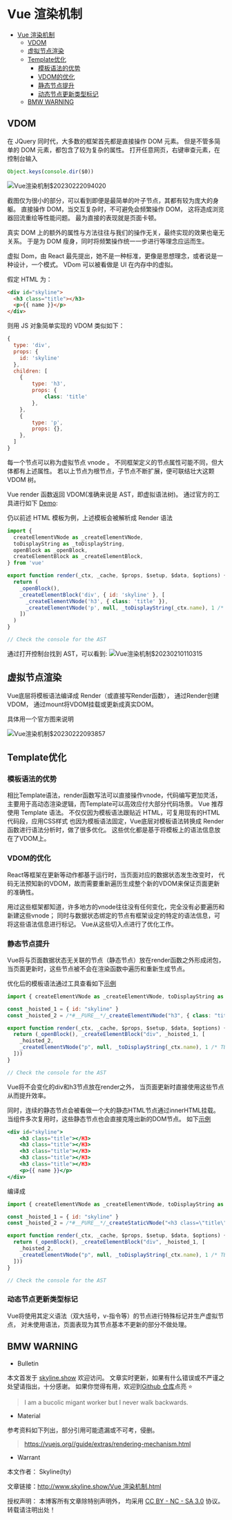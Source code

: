 # Vue 渲染机制

<!-- @import "[TOC]" {cmd="toc" depthFrom=1 depthTo=6 orderedList=false} -->

<!-- code_chunk_output -->

- [Vue 渲染机制](#vue-渲染机制)
  - [VDOM](#vdom)
  - [虚拟节点渲染](#虚拟节点渲染)
  - [Template优化](#template优化)
    - [模板语法的优势](#模板语法的优势)
    - [VDOM的优化](#vdom的优化)
    - [静态节点提升](#静态节点提升)
    - [动态节点更新类型标记](#动态节点更新类型标记)
  - [BMW WARNING](#bmw-warning)

<!-- /code_chunk_output -->

## VDOM

在 JQuery 同时代，大多数的框架首先都是直接操作 DOM 元素。
但是不管多简单的 DOM 元素，都包含了较为复杂的属性。
打开任意网页，右键审查元素，在控制台输入

```jsx
Object.keys(console.dir($0))
```

![Vue渲染机制$20230222094020](https://raw.githubusercontent.com/skylinety/blog-pics/master/imgs/Vue%E6%B8%B2%E6%9F%93%E6%9C%BA%E5%88%B6%2420230222094020.png)

截图仅为很小的部分，可以看到即便是最简单的叶子节点，其都有较为庞大的身躯。
直接操作 DOM，当交互复杂时，不可避免会频繁操作 DOM， 这将造成浏览器回流重绘等性能问题。
最为直接的表现就是页面卡顿。

真实 DOM 上的额外的属性与方法往往与我们的操作无关，最终实现的效果也毫无关系。
于是为 DOM 瘦身，同时将频繁操作统一一步进行等理念应运而生。

虚拟 Dom，由 React 最先提出，她不是一种标准，更像是思想理念，或者说是一种设计，一个模式。
VDom 可以被看做是 UI 在内存中的虚拟。

假定 HTML 为：

```html
<div id="skyline">
  <h3 class="title"></h3>
  <p>{{ name }}</p>
</div>
```

则用 JS 对象简单实现的 VDOM 类似如下：

```jsx
{
  type: 'div',
  props: {
    id: 'skyline'
  },
  children: [
    {
        type: 'h3',
        props: {
            class: 'title'
        },
    },
    {
        type: 'p',
        props: {},
    },
  ]
}
```

每一个节点可以称为虚拟节点 vnode 。
不同框架定义的节点属性可能不同，但大体都有上述属性。
若以上节点为根节点，子节点不断扩展，便可联结壮大这颗 VDOM 树。

Vue render 函数返回 VDOM(准确来说是 AST，即虚拟语法树)。
通过官方的工具进行如下 [Demo](https://template-explorer.vuejs.org/#eyJzcmMiOiI8ZGl2IGlkPVwic2t5bGluZVwiPlxuICAgIDxoMyBjbGFzcz1cInRpdGxlXCI+PC9IMz5cbiAgICA8cD57eyBuYW1lIH19PC9wPlxuPC9kaXY+XG4iLCJvcHRpb25zIjp7fX0=):

仍以前述 HTML 模板为例，上述模板会被解析成 Render 语法

```jsx
import {
  createElementVNode as _createElementVNode,
  toDisplayString as _toDisplayString,
  openBlock as _openBlock,
  createElementBlock as _createElementBlock,
} from 'vue'

export function render(_ctx, _cache, $props, $setup, $data, $options) {
  return (
    _openBlock(),
    _createElementBlock('div', { id: 'skyline' }, [
      _createElementVNode('h3', { class: 'title' }),
      _createElementVNode('p', null, _toDisplayString(_ctx.name), 1 /* TEXT */),
    ])
  )
}

// Check the console for the AST
```

通过打开控制台找到 AST，可以看到:
![Vue渲染机制$20230210110315](https://raw.githubusercontent.com/skylinety/blog-pics/master/imgs/Vue%E6%B8%B2%E6%9F%93%E6%9C%BA%E5%88%B6%2420230210110315.png)

## 虚拟节点渲染

Vue底层将模板语法编译成 Render（或直接写Render函数），
通过Render创建VDOM，
通过mount将VDOM挂载或更新成真实DOM。

具体用一个官方图来说明

![Vue渲染机制$20230222093857](https://raw.githubusercontent.com/skylinety/blog-pics/master/imgs/Vue%E6%B8%B2%E6%9F%93%E6%9C%BA%E5%88%B6%2420230222093857.png)

## Template优化

### 模板语法的优势

相比Template语法，render函数写法可以直接操作vnode，代码编写更加灵活，主要用于高动态渲染逻辑，而Template可以高效应付大部分代码场景。
Vue 推荐使用 Template 语法。
不仅仅因为模板语法跟贴近 HTML，可复用现有的HTML代码段，应用CSS样式
也因为模板语法固定，Vue底层对模板语法转换成 Render 函数进行语法分析时，做了很多优化。
这些优化都是基于将模板上的语法信息放在了VDOM上。

### VDOM的优化

React等框架在更新等动作都基于运行时，当页面对应的数据状态发生改变时，
代码无法预知新的VDOM，故而需要重新遍历生成整个新的VDOM来保证页面更新的准确性。

用过这些框架都知道，许多地方的vnode往往没有任何变化，完全没有必要遍历和新建这些vnode；
同时与数据状态绑定的节点有框架设定的特定的语法信息，可将这些语法信息进行标记。
Vue从这些切入点进行了优化工作。

### 静态节点提升

Vue将与页面数据状态无关联的节点（静态节点）放在render函数之外形成闭包，
当页面更新时，这些节点被不会在渲染函数中遍历和重新生成节点。

优化后的模板语法通过工具查看如下[示例](https://template-explorer.vuejs.org/#eyJzcmMiOiI8ZGl2IGlkPVwic2t5bGluZVwiPlxuICAgIDxoMyBjbGFzcz1cInRpdGxlXCI+PC9IMz5cbiAgICA8cD57eyBuYW1lIH19PC9wPlxuPC9kaXY+XG4iLCJvcHRpb25zIjp7fX0=)

```jsx
import { createElementVNode as _createElementVNode, toDisplayString as _toDisplayString, openBlock as _openBlock, createElementBlock as _createElementBlock } from "vue"

const _hoisted_1 = { id: "skyline" }
const _hoisted_2 = /*#__PURE__*/_createElementVNode("h3", { class: "title" }, null, -1 /* HOISTED */)

export function render(_ctx, _cache, $props, $setup, $data, $options) {
  return (_openBlock(), _createElementBlock("div", _hoisted_1, [
    _hoisted_2,
    _createElementVNode("p", null, _toDisplayString(_ctx.name), 1 /* TEXT */)
  ]))
}

// Check the console for the AST
```

Vue将不会变化的div和h3节点放在render之外，
当页面更新时直接使用这些节点从而提升效率。

同时，连续的静态节点会被看做一个大的静态HTML节点通过innerHTML挂载。
当组件多次复用时，这些静态节点也会直接克隆出新的DOM节点。
如下[示例](https://vue-next-template-explorer.netlify.app/#eyJzcmMiOiI8ZGl2IGlkPVwic2t5bGluZVwiPlxuICAgIDxoMyBjbGFzcz1cInRpdGxlXCI+PC9IMz5cbiAgICA8aDMgY2xhc3M9XCJ0aXRsZVwiPjwvSDM+XG4gICAgPGgzIGNsYXNzPVwidGl0bGVcIj48L0gzPlxuICAgIDxoMyBjbGFzcz1cInRpdGxlXCI+PC9IMz5cbiAgICA8aDMgY2xhc3M9XCJ0aXRsZVwiPjwvSDM+XG4gICAgPHA+e3sgbmFtZSB9fTwvcD5cbjwvZGl2PlxuIiwic3NyIjpmYWxzZSwib3B0aW9ucyI6eyJob2lzdFN0YXRpYyI6dHJ1ZX19)
```jsx
<div id="skyline">
    <h3 class="title"></H3>
    <h3 class="title"></H3>
    <h3 class="title"></H3>
    <h3 class="title"></H3>
    <h3 class="title"></H3>
    <p>{{ name }}</p>
</div>
```
编译成
```jsx
import { createElementVNode as _createElementVNode, toDisplayString as _toDisplayString, createStaticVNode as _createStaticVNode, openBlock as _openBlock, createElementBlock as _createElementBlock } from "vue"

const _hoisted_1 = { id: "skyline" }
const _hoisted_2 = /*#__PURE__*/_createStaticVNode("<h3 class=\"title\"></h3><h3 class=\"title\"></h3><h3 class=\"title\"></h3><h3 class=\"title\"></h3><h3 class=\"title\"></h3>", 5)

export function render(_ctx, _cache, $props, $setup, $data, $options) {
  return (_openBlock(), _createElementBlock("div", _hoisted_1, [
    _hoisted_2,
    _createElementVNode("p", null, _toDisplayString(_ctx.name), 1 /* TEXT */)
  ]))
}

// Check the console for the AST
```
### 动态节点更新类型标记

Vue将使用其定义语法（双大括号，v-指令等）的节点进行特殊标记并生产虚拟节点，
对未使用语法，页面表现为其节点基本不更新的部分不做处理。



## BMW WARNING

- Bulletin

本文首发于 [skyline.show](http://www.skyline.show) 欢迎访问。
文章实时更新，如果有什么错误或不严谨之处望请指出，十分感谢。
如果你觉得有用，欢迎到[Github 仓库](https://github.com/skylinety/Blog)点亮 ⭐️

> I am a bucolic migant worker but I never walk backwards.

- Material

参考资料如下列出，部分引用可能遗漏或不可考，侵删。

> https://vuejs.org//guide/extras/rendering-mechanism.html

- Warrant

本文作者： Skyline(lty)

文章链接：[http://www.skyline.show/Vue 渲染机制.html](http://www.skyline.show/Vue渲染机制.html)

授权声明： 本博客所有文章除特别声明外， 均采用 [CC BY - NC - SA 3.0](https://creativecommons.org/licenses/by-nc-sa/3.0/deed.zh) 协议。 转载请注明出处！
